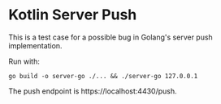 # Kotlin Server Push

This is a test case for a possible bug in Golang's server push implementation.

Run with:

```
go build -o server-go ./... && ./server-go 127.0.0.1
```

The push endpoint is https://localhost:4430/push.
